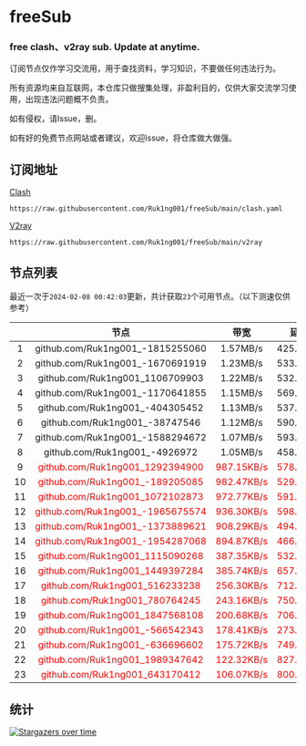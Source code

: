 # freeSub
### free clash、v2ray sub. Update at anytime.

订阅节点仅作学习交流用，用于查找资料，学习知识，不要做任何违法行为。

所有资源均来自互联网，本仓库只做搜集处理，非盈利目的，仅供大家交流学习使用，出现违法问题概不负责。

如有侵权，请Issue，删。

如有好的免费节点网站或者建议，欢迎Issue，将仓库做大做强。

## 订阅地址
[Clash](https://raw.githubusercontent.com/Ruk1ng001/freeSub/main/clash.yaml)
```
https://raw.githubusercontent.com/Ruk1ng001/freeSub/main/clash.yaml
```
[V2ray](https://raw.githubusercontent.com/Ruk1ng001/freeSub/main/v2ray)
```
https://raw.githubusercontent.com/Ruk1ng001/freeSub/main/v2ray
```

## 节点列表

最近一次于`2024-02-08 00:42:03`更新，共计获取`23`个可用节点。（以下测速仅供参考）

|  | 节点 | 带宽 | 延迟 |
|:-:|:--:|:--:|:--:|
 | 1 | github.com/Ruk1ng001_-1815255060 | 1.57MB/s | 425.00ms |
 | 2 | github.com/Ruk1ng001_-1670691919 | 1.23MB/s | 533.00ms |
 | 3 | github.com/Ruk1ng001_1106709903 | 1.22MB/s | 532.00ms |
 | 4 | github.com/Ruk1ng001_-1170641855 | 1.15MB/s | 569.00ms |
 | 5 | github.com/Ruk1ng001_-404305452 | 1.13MB/s | 537.00ms |
 | 6 | github.com/Ruk1ng001_-38747546 | 1.12MB/s | 590.00ms |
 | 7 | github.com/Ruk1ng001_-1588294672 | 1.07MB/s | 593.00ms |
 | 8 | github.com/Ruk1ng001_-4926972 | 1.05MB/s | 458.00ms |
 | 9 | <font color=red>github.com/Ruk1ng001_1292394900</font> | <font color=red>987.15KB/s</font> | <font color=red>578.00ms</font> |
 | 10 | <font color=red>github.com/Ruk1ng001_-189205085</font> | <font color=red>982.47KB/s</font> | <font color=red>529.00ms</font> |
 | 11 | <font color=red>github.com/Ruk1ng001_1072102873</font> | <font color=red>972.77KB/s</font> | <font color=red>591.00ms</font> |
 | 12 | <font color=red>github.com/Ruk1ng001_-1965675574</font> | <font color=red>936.30KB/s</font> | <font color=red>598.00ms</font> |
 | 13 | <font color=red>github.com/Ruk1ng001_-1373889621</font> | <font color=red>908.29KB/s</font> | <font color=red>494.00ms</font> |
 | 14 | <font color=red>github.com/Ruk1ng001_-1954287068</font> | <font color=red>894.87KB/s</font> | <font color=red>466.00ms</font> |
 | 15 | <font color=red>github.com/Ruk1ng001_1115090268</font> | <font color=red>387.35KB/s</font> | <font color=red>532.00ms</font> |
 | 16 | <font color=red>github.com/Ruk1ng001_1449397284</font> | <font color=red>385.74KB/s</font> | <font color=red>657.00ms</font> |
 | 17 | <font color=red>github.com/Ruk1ng001_516233238</font> | <font color=red>256.30KB/s</font> | <font color=red>712.00ms</font> |
 | 18 | <font color=red>github.com/Ruk1ng001_780764245</font> | <font color=red>243.16KB/s</font> | <font color=red>750.00ms</font> |
 | 19 | <font color=red>github.com/Ruk1ng001_1847568108</font> | <font color=red>200.68KB/s</font> | <font color=red>706.00ms</font> |
 | 20 | <font color=red>github.com/Ruk1ng001_-566542343</font> | <font color=red>178.41KB/s</font> | <font color=red>273.00ms</font> |
 | 21 | <font color=red>github.com/Ruk1ng001_-636696602</font> | <font color=red>175.72KB/s</font> | <font color=red>749.00ms</font> |
 | 22 | <font color=red>github.com/Ruk1ng001_1989347642</font> | <font color=red>122.32KB/s</font> | <font color=red>827.00ms</font> |
 | 23 | <font color=red>github.com/Ruk1ng001_643170412</font> | <font color=red>106.07KB/s</font> | <font color=red>800.00ms</font> |


## 统计

[![Stargazers over time](https://starchart.cc/Ruk1ng001/freeSub.svg)](https://starchart.cc/Ruk1ng001/freeSub)